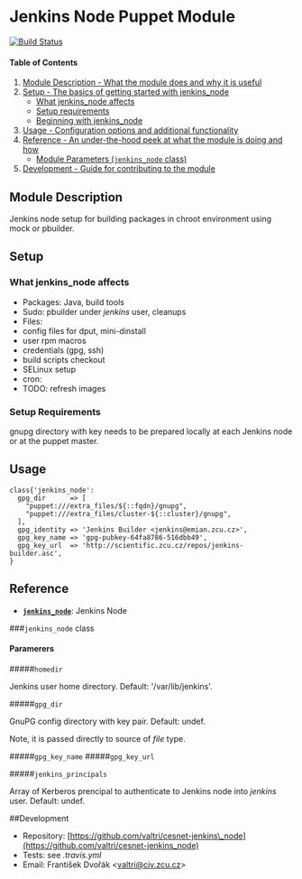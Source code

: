 # Jenkins Node Puppet Module

[![Build Status](https://travis-ci.org/valtri/cesnet-jenkins_node.svg?branch=master)](https://travis-ci.org/valtri/cesnet-jenkins\_node)

#### Table of Contents

1. [Module Description - What the module does and why it is useful](#module-description)
2. [Setup - The basics of getting started with jenkins\_node](#setup)
    * [What jenkins\_node affects](#what-jenkins_node-affects)
    * [Setup requirements](#setup-requirements)
    * [Beginning with jenkins\_node](#beginning-with-jenkins_node)
3. [Usage - Configuration options and additional functionality](#usage)
4. [Reference - An under-the-hood peek at what the module is doing and how](#reference)
    * [Module Parameters (`jenkins_node` class)](#parameters)
5. [Development - Guide for contributing to the module](#development)

## Module Description

Jenkins node setup for building packages in chroot environment using mock or pbuilder.

## Setup

### What jenkins\_node affects

* Packages: Java, build tools
* Sudo: pbuilder under *jenkins* user, cleanups
* Files:
 * config files for dput, mini-dinstall
 * user rpm macros
 * credentials (gpg, ssh)
 * build scripts checkout
* SELinux setup
* cron:
 * TODO: refresh images

### Setup Requirements

gnupg directory with key needs to be prepared locally at each Jenkins node or at the puppet master.

## Usage

    class{'jenkins_node':
      gpg_dir      => [
        "puppet:///extra_files/${::fqdn}/gnupg",
        "puppet:///extra_files/cluster-${::cluster}/gnupg",
      ],
      gpg_identity => 'Jenkins Builder <jenkins@emian.zcu.cz>',
      gpg_key_name => 'gpg-pubkey-64fa8786-516dbb49',
      gpg_key_url  => 'http://scientific.zcu.cz/repos/jenkins-builder.asc',
    }

<a name="reference"></a>
## Reference

* [**`jenkins_node`**](#class-jenkins_node): Jenkins Node

<a name="class-jenkins_node"></a>
###`jenkins_node` class

<a name="parameters"></a>
#### Paramerers

#####`homedir`

Jenkins user home directory. Default: '/var/lib/jenkins'.

#####`gpg_dir`

GnuPG config directory with key pair. Default: undef.

Note, it is passed directly to source of *file* type.

#####`gpg_key_name`
#####`gpg_key_url`

#####`jenkins_principals`

Array of Kerberos prencipal to authenticate to Jenkins node into *jenkins* user. Default: undef.

<a name="development"></a>
##Development

* Repository: [https://github.com/valtri/cesnet-jenkins\_node](https://github.com/valtri/cesnet-jenkins_node)
* Tests: see *.travis.yml*
* Email: František Dvořák &lt;valtri@civ.zcu.cz&gt;
